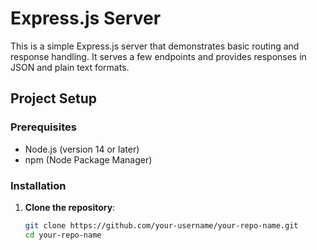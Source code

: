 # Express.js Server

This is a simple Express.js server that demonstrates basic routing and response handling. It serves a few endpoints and provides responses in JSON and plain text formats.

## Project Setup

### Prerequisites

- Node.js (version 14 or later)
- npm (Node Package Manager)

### Installation

1. **Clone the repository**:

   ```bash
   git clone https://github.com/your-username/your-repo-name.git
   cd your-repo-name
